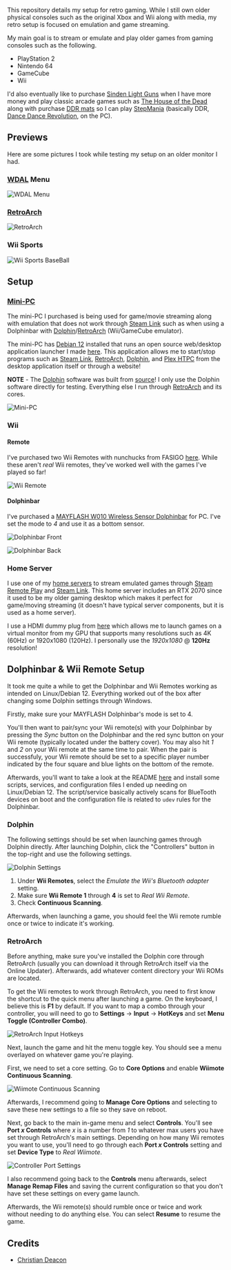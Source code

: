 This repository details my setup for retro gaming. While I still own older physical consoles such as the original Xbox and Wii along with media, my retro setup is focused on emulation and game streaming.

My main goal is to stream or emulate and play older games from gaming consoles such as the following.

* PlayStation 2
* Nintendo 64
* GameCube
* Wii

I'd also eventually like to purchase [Sinden Light Guns](https://sindenlightgun.com/) when I have more money and play classic arcade games such as [The House of the Dead](https://en.wikipedia.org/wiki/The_House_of_the_Dead) along with purchase [DDR mats](https://www.ddrgame.com/ddrmatpad.html) so I can play [StepMania](https://www.stepmania.com/) (basically DDR, [Dance Dance Revolution](https://en.wikipedia.org/wiki/Dance_Dance_Revolution), on the PC).

## Previews
Here are some pictures I took while testing my setup on an older monitor I had.

### [WDAL](https://github.com/gamemann/web-desktop-app-launcher) Menu
![WDAL Menu](./images/wdal.jpg)

### [RetroArch](https://www.retroarch.com/)
![RetroArch](./images/retroarch.jpg)

### Wii Sports
![Wii Sports BaseBall](./images/wii-sports.jpg)

## Setup
### [Mini-PC](https://www.amazon.com/dp/B0D5CS3CDS?ref=ppx_yo2ov_dt_b_fed_asin_title)
The mini-PC I purchased is being used for game/movie streaming along with emulation that does not work through [Steam Link](https://store.steampowered.com/app/353380/Steam_Link/) such as when using a Dolphinbar with [Dolphin](https://dolphin-emu.org/)/[RetroArch](https://www.retroarch.com/) (Wii/GameCube emulator).

The mini-PC has [Debian 12](https://www.debian.org/releases/bookworm/) installed that runs an open source web/desktop application launcher I made [here](https://github.com/gamemann/web-desktop-app-launcher). This application allows me to start/stop programs such as [Steam Link](https://store.steampowered.com/app/353380/Steam_Link/), [RetroArch](https://www.retroarch.com/), [Dolphin](https://dolphin-emu.org/), and [Plex HTPC](https://support.plex.tv/articles/htpc-getting-started/) from the desktop application itself or through a website!

**NOTE** - The [Dolphin](https://dolphin-emu.org/) software was built from [source](https://github.com/dolphin-emu/dolphin?tab=readme-ov-file#building-for-linux-and-macos)! I only use the Dolphin software directly for testing. Everything else I run through [RetroArch](https://www.retroarch.com/) and its cores.

![Mini-PC](./images/mini-pc.jpg)

### Wii
#### Remote
I've purchased two Wii Remotes with nunchucks from FASIGO [here](https://www.amazon.com/dp/B0BZDMK99T). While these aren't  *real* Wii remotes, they've worked well with the games I've played so far!

![Wii Remote](./images/wii-remote.jpg)

#### Dolphinbar
I've purchased a [MAYFLASH W010 Wireless Sensor Dolphinbar](https://www.amazon.com/dp/B00HZWEB74) for PC. I've set the mode to *4* and use it as a bottom sensor.

![Dolphinbar Front](./images/dolphin-bar.jpg)

![Dolphinbar Back](./images/dolphin-bar-back.jpg)

### Home Server
I use one of my [home servers](https://github.com/gamemann/Home-Lab?tab=readme-ov-file#three-spykids) to stream emulated games through [Steam Remote Play](https://store.steampowered.com/remoteplay) and [Steam Link](https://store.steampowered.com/app/353380/Steam_Link/). This home server includes an RTX 2070 since it used to be my older gaming desktop which makes it perfect for game/moving streaming (it doesn't have typical server components, but it is used as a home server).

I use a HDMI dummy plug from [here](https://www.amazon.com/dp/B07FB4VJL9) which allows me to launch games on a virtual monitor from my GPU that supports many resolutions such as 4K (60Hz) or 1920x1080 (120Hz). I personally use the *1920x1080* @ **120Hz** resolution!

## Dolphinbar & Wii Remote Setup
It took me quite a while to get the Dolphinbar and Wii Remotes working as intended on Linux/Debian 12. Everything worked out of the box after changing some Dolphin settings through Windows.

Firstly, make sure your MAYFLASH Dolphinbar's mode is set to 4.

You'll then want to pair/sync your Wii remote(s) with your Dolphinbar by pressing the *Sync* button on the Dolphinbar and the red sync button on your Wii remote (typically located under the battery cover). You may also hit *1* and *2* on your Wii remote at the same time to pair. When the pair is successfuly, your Wii remote should be set to a specific player number indicated by the four square and blue lights on the bottom of the remote.

Afterwards, you'll want to take a look at the README [here](https://github.com/gamemann/my-retro-setup/tree/main/dolphin) and install some scripts, services, and configuration files I ended up needing on Linux/Debian 12. The script/service basically actively scans for BlueTooth devices on boot and the configuration file is related to `udev` rules for the Dolphinbar.

### Dolphin
The following settings should be set when launching games through Dolphin directly. After launching Dolphin, click the "Controllers" button in the top-right and use the following settings.

![Dolphin Settings](./images/dolphin/dolphin-emu-settings.png)

1. Under **Wii Remotes**, select the *Emulate the Wii's Bluetooth adapter* setting.
2. Make sure **Wii Remote 1** through **4** is set to *Real Wii Remote*.
3. Check **Continuous Scanning**.

Afterwards, when launching a game, you should feel the Wii remote rumble once or twice to indicate it's working.

### RetroArch
Before anything, make sure you've installed the Dolphin core through RetroArch (usually you can download it through RetroArch itself via the Online Updater). Afterwards, add whatever content directory your Wii ROMs are located.

To get the Wii remotes to work through RetroArch, you need to first know the shortcut to the quick menu after launching a game. On the keyboard, I believe this is **F1** by default. If you want to map a combo through your controller, you will need to go to **Settings** -> **Input** -> **HotKeys** and set **Menu Toggle (Controller Combo)**.

![RetroArch Input Hotkeys](./images/dolphin/retroarch-input-menu-toggle.jpeg)

Next, launch the game and hit the menu toggle key. You should see a menu overlayed on whatever game you're playing.

First, we need to set a core setting. Go to **Core Options** and enable **Wiimote Continuous Scanning**.

![Wiimote Continuous Scanning](./images/dolphin/retroarch-dolphin-core-settings.jpeg)

Afterwards, I recommend going to **Manage Core Options** and selecting to save these new settings to a file so they save on reboot.

Next, go back to the main in-game menu and select **Controls**. You'll see **Port *x* Controls** where *x* is a number from *1* to whatever max users you have set through RetroArch's main settings. Depending on how many Wii remotes you want to use, you'll need to go through each **Port *x* Controls** setting and set **Device Type** to *Real Wiimote*.

![Controller Port Settings](./images/dolphin//retroarch-control-port-settings.jpeg)

I also recommend going back to the **Controls** menu afterwards, select **Manage Remap Files** and saving the current configuration so that you don't have set these settings on every game launch.

Afterwards, the Wii remote(s) should rumble once or twice and work without needing to do anything else. You can select **Resume** to resume the game.

## Credits
* [Christian Deacon](https://github.com/gamemann)